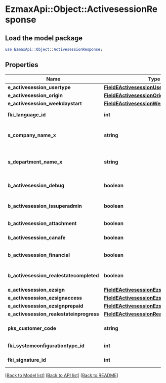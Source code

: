 # EzmaxApi::Object::ActivesessionResponse

## Load the model package
```perl
use EzmaxApi::Object::ActivesessionResponse;
```

## Properties
Name | Type | Description | Notes
------------ | ------------- | ------------- | -------------
**e_activesession_usertype** | [**FieldEActivesessionUsertype**](FieldEActivesessionUsertype.md) |  | 
**e_activesession_origin** | [**FieldEActivesessionOrigin**](FieldEActivesessionOrigin.md) |  | 
**e_activesession_weekdaystart** | [**FieldEActivesessionWeekdaystart**](FieldEActivesessionWeekdaystart.md) |  | 
**fki_language_id** | **int** | The unique ID of the Language.  Valid values:  |Value|Description| |-|-| |1|French| |2|English| | 
**s_company_name_x** | **string** | The Name of the Company in the language of the requester | 
**s_department_name_x** | **string** | The Name of the Department in the language of the requester | 
**b_activesession_debug** | **boolean** | Whether the active session is in debug or not | 
**b_activesession_issuperadmin** | **boolean** | Whether the active session is superadmin or not | 
**b_activesession_attachment** | **boolean** | Can access attachment when we clone a user | [optional] 
**b_activesession_canafe** | **boolean** | Can access canafe when we clone a user | [optional] 
**b_activesession_financial** | **boolean** | Can access financial element when we clone a user | [optional] 
**b_activesession_realestatecompleted** | **boolean** | Can access closed realestate folders when we clone a user | [optional] 
**e_activesession_ezsign** | [**FieldEActivesessionEzsign**](FieldEActivesessionEzsign.md) |  | [optional] 
**e_activesession_ezsignaccess** | [**FieldEActivesessionEzsignaccess**](FieldEActivesessionEzsignaccess.md) |  | 
**e_activesession_ezsignprepaid** | [**FieldEActivesessionEzsignprepaid**](FieldEActivesessionEzsignprepaid.md) |  | [optional] 
**e_activesession_realestateinprogress** | [**FieldEActivesessionRealestateinprogress**](FieldEActivesessionRealestateinprogress.md) |  | [optional] 
**pks_customer_code** | **string** | The customer code assigned to your account | 
**fki_systemconfigurationtype_id** | **int** | The unique ID of the Systemconfigurationtype | 
**fki_signature_id** | **int** | The unique ID of the Signature | [optional] 

[[Back to Model list]](../README.md#documentation-for-models) [[Back to API list]](../README.md#documentation-for-api-endpoints) [[Back to README]](../README.md)


